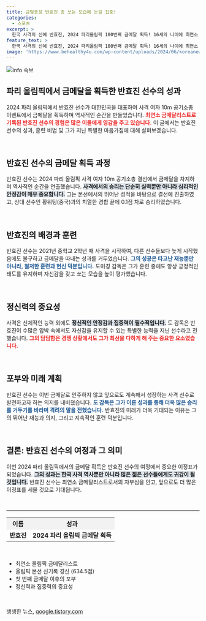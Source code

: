 ```yaml
---
title: 금빛총성 반효진 총 쏘는 모습에 눈길 집중!
categories:
  - 스포츠
excerpt: >
  한국 사격의 신예 반효진, 2024 파리올림픽 100번째 금메달 획득! 16세의 나이에 최연소 금메달리스트로 역사를 쓰며 더 큰 꿈을 향해 나아간다. 그 뒤에는 ‘탄탄한 마음가짐’과 끈기가 있었다! 클릭하면 더 놀라운 이야기를 확인할 수 있다.
feature_text: >
  한국 사격의 신예 반효진, 2024 파리올림픽 100번째 금메달 획득! 16세의 나이에 최연소 금메달리스트로 역사를 쓰며 더 큰 꿈을 향해 나아간다. 그 뒤에는 ‘탄탄한 마음가짐’과 끈기가 있었다! 클릭하면 더 놀라운 이야기를 확인할 수 있다.
image: 'https://www.behealthy4u.com/wp-content/uploads/2024/06/koreanews.jpg'
---
```


<p><img src="https://www.behealthy4u.com/wp-content/uploads/2024/06/koreanews.jpg" alt="info 속보" /></p>

<h2 data-ke-size="size26">파리 올림픽에서 금메달을 획득한 반효진 선수의 성과</h2>

<p data-ke-size="size16">2024 파리 올림픽에서 반효진 선수가 대한민국을 대표하여 사격 여자 10m 공기소총 이벤트에서 금메달을 획득하며 역사적인 순간을 만들었습니다. <b><span style="color: #ee2323;">최연소 금메달리스트로 기록된 반효진 선수의 경험은 많은 이들에게 영감을 주고 있습니다.</span></b> 이 글에서는 반효진 선수의 성과, 훈련 비법 및 그가 지닌 특별한 마음가짐에 대해 살펴보겠습니다.</p>

<p data-ke-size="size16">&nbsp;</p>

<h2 data-ke-size="size26">반효진 선수의 금메달 획득 과정</h2>

<p data-ke-size="size16">반효진 선수는 2024 파리 올림픽 사격 여자 10m 공기소총 결선에서 금메달을 차지하며 역사적인 순간을 연출했습니다. <b><span style="background-color: #21538527;">사격에서의 승리는 단순히 실력뿐만 아니라 심리적인 안정감이 매우 중요합니다.</span></b> 그는 본선에서의 뛰어난 성적을 바탕으로 결선에 진출하였고, 상대 선수인 황위팅(중국)과의 치열한 경합 끝에 0.1점 차로 승리하였습니다.</p>

<p data-ke-size="size16">&nbsp;</p>

<h2 data-ke-size="size26">반효진의 배경과 훈련</h2>

<p data-ke-size="size16">반효진 선수는 2021년 중학교 2학년 때 사격을 시작하여, 다른 선수들보다 늦게 시작했음에도 불구하고 금메달을 따내는 성과를 거두었습니다. <b><span style="color: #1a5490;">그의 성공은 타고난 재능뿐만 아니라, 철저한 훈련과 헌신 덕분입니다.</span></b> 도미경 감독은 그가 훈련 중에도 항상 긍정적인 태도를 유지하며 자신감을 갖고 쏘는 모습을 높이 평가했습니다.</p>

<p data-ke-size="size16">&nbsp;</p>

<h2 data-ke-size="size26">정신력의 중요성</h2>

<p data-ke-size="size16">사격은 신체적인 능력 외에도 <b><span style="background-color: #21538527;">정신적인 안정감과 집중력이 필수적입니다.</span></b> 도 감독은 반효진이 수많은 압박 속에서도 자신감을 유지할 수 있는 특별한 능력을 지닌 선수라고 전했습니다. <b><span style="color: #ee2323;">그의 담담함은 경쟁 상황에서도 그가 최선을 다하게 해 주는 중요한 요소였습니다.</span></b></p>

<p data-ke-size="size16">&nbsp;</p>

<h2 data-ke-size="size26">포부와 미래 계획</h2>

<p data-ke-size="size16">반효진 선수는 이번 금메달로 안주하지 않고 앞으로도 계속해서 성장하는 사격 선수로 발전하고자 하는 의지를 내비쳤습니다. <b><span style="color: #1a5490;">도 감독은 그가 이룬 성과를 통해 더욱 많은 승리를 거두기를 바라며 격려의 말을 전했습니다.</span></b> 반효진의 미래가 더욱 기대되는 이유는 그의 뛰어난 재능과 의지, 그리고 지속적인 훈련 덕분입니다.</p>

<p data-ke-size="size16">&nbsp;</p>

<h2 data-ke-size="size26">결론: 반효진 선수의 여정과 그 의미</h2>

<p data-ke-size="size16">이번 2024 파리 올림픽에서의 금메달 획득은 반효진 선수의 여정에서 중요한 이정표가 되었습니다. <b><span style="background-color: #21538527;">그의 성과는 한국 사격 역사뿐만 아니라 많은 젊은 선수들에게도 귀감이 될 것입니다.</span></b> 반효진 선수는 최연소 금메달리스트로서의 자부심을 안고, 앞으로도 더 많은 이정표를 세울 것으로 기대됩니다.</p>

<p data-ke-size="size16">&nbsp;</p> 

<hr />

<table style="width:100%">
  <tr>
    <th style="background-color: #f2f2f2;">이름</th>
    <th style="background-color: #f2f2f2;">성과</th>
  </tr>
  <tr>
    <td style="text-align: center; height: 17px;"><b>반효진</b></td>
    <td style="text-align: center; height: 17px;"><b>2024 파리 올림픽 금메달 획득</b></td>
  </tr>
</table>

<p data-ke-size="size16">&nbsp;</p> 

<ul>
  <li>최연소 올림픽 금메달리스트</li>
  <li>올림픽 본선 신기록 경신 (634.5점)</li>
  <li>첫 번째 금메달 이후의 포부</li>
  <li>정신력과 집중력의 중요성</li>
</ul> 

<p data-ke-size="size16">&nbsp;</p> 
생생한 뉴스, <a href="https://qoogle.tistory.com" rel="dofollow">qoogle.tistory.com</a>


